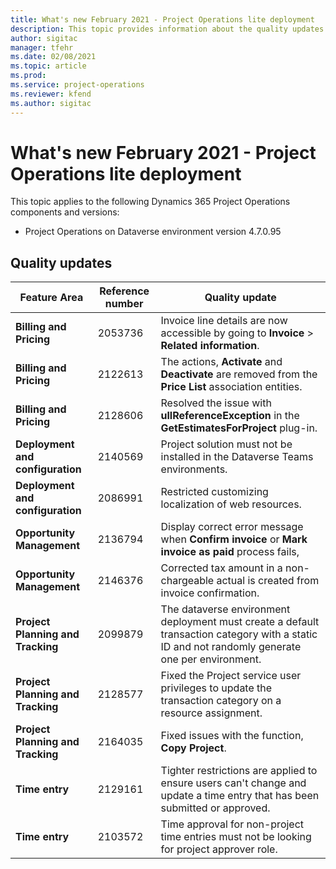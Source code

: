 ```yaml
---
title: What's new February 2021 - Project Operations lite deployment
description: This topic provides information about the quality updates available in the February 2021 release of Project Operations lite deployment.
author: sigitac
manager: tfehr
ms.date: 02/08/2021
ms.topic: article
ms.prod:
ms.service: project-operations
ms.reviewer: kfend 
ms.author: sigitac
---
```


# What's new February 2021 - Project Operations lite deployment

This topic applies to the following Dynamics 365 Project Operations components and versions:

  - Project Operations on Dataverse environment version 4.7.0.95

## Quality updates

| **Feature Area** | **Reference number** | **Quality update** |
| --- | --- | --- |
| **Billing and Pricing** | 2053736 | Invoice line details are now accessible by going to **Invoice** > **Related information**. |
| **Billing and Pricing** | 2122613 | The actions, **Activate** and **Deactivate** are removed from the **Price List** association entities. |
| **Billing and Pricing** | 2128606 | Resolved the issue with **ullReferenceException** in the **GetEstimatesForProject** plug-in. |
| **Deployment and configuration** | 2140569 | Project solution must not be installed in the Dataverse Teams environments. |
| **Deployment and configuration** | 2086991 | Restricted customizing localization of web resources. |
| **Opportunity Management** | 2136794 | Display correct error message when **Confirm invoice** or **Mark invoice as paid** process fails, |
| **Opportunity Management** | 2146376 | Corrected tax amount in a non-chargeable actual is created from invoice confirmation. |
| **Project Planning and Tracking** | 2099879 | The dataverse environment deployment must create a default transaction category with a static ID and not randomly generate one per environment. |
| **Project Planning and Tracking** | 2128577 | Fixed the Project service user privileges to update the transaction category on a resource assignment. |
| **Project Planning and Tracking** | 2164035 | Fixed issues with the function, **Copy Project**. |
| **Time entry** | 2129161 | Tighter restrictions are applied to ensure users can't change and update a time entry that has been submitted or approved. |
| **Time entry** | 2103572 | Time approval for non-project time entries must not be looking for project approver role. |
